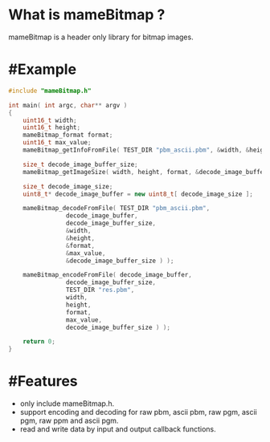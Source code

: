 What is mameBitmap ?
===============

mameBitmap is a header only library for bitmap images.

#Example
===============

```cpp
#include "mameBitmap.h"

int main( int argc, char** argv )
{
    uint16_t width;
    uint16_t height;
    mameBitmap_format format;
    uint16_t max_value;
    mameBitmap_getInfoFromFile( TEST_DIR "pbm_ascii.pbm", &width, &height, &format, &max_value );

    size_t decode_image_buffer_size;
    mameBitmap_getImageSize( width, height, format, &decode_image_buffer_size );

    size_t decode_image_size;
    uint8_t* decode_image_buffer = new uint8_t[ decode_image_size ];

    mameBitmap_decodeFromFile( TEST_DIR "pbm_ascii.pbm",
                decode_image_buffer,
                decode_image_buffer_size,
                &width,
                &height,
                &format,
                &max_value,
                &decode_image_buffer_size ) );

    mameBitmap_encodeFromFile( decode_image_buffer,
                decode_image_buffer_size,
                TEST_DIR "res.pbm",
                width,
                height,
                format,
                max_value,
                decode_image_buffer_size ) );

    return 0;
}
```

#Features
===============

* only include mameBitmap.h.
* support encoding and decoding for  raw pbm, ascii pbm, raw pgm, ascii pgm, raw ppm and ascii pgm.
* read and write data by input and output callback functions.
